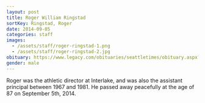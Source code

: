 ```yaml
---
layout: post
title: Roger William Ringstad
sortKey: Ringstad, Roger
date: 2014-09-05
categories: staff
images:
  - /assets/staff/roger-ringstad-1.png
  - /assets/staff/roger-ringstad-2.jpg
obituary: https://www.legacy.com/obituaries/seattletimes/obituary.aspx?n=roger-william-ringstad&pid=172459848&
gender: male
---
```

Roger was the athletic director at Interlake, and was also the assistant principal between 1967 and 1981.  He passed away peacefully at the age of 87 on September 5th, 2014.
